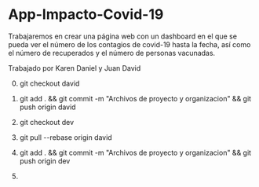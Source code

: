 # App-Impacto-Covid-19
Trabajaremos en crear una página web con un dashboard en el que se pueda ver el número de los contagios de covid-19 hasta la fecha, así como el número de recuperados y el número de personas vacunadas.

Trabajado por Karen Daniel y Juan David

<!-- comandos  -->
0. git checkout david 

1. git add . && git commit -m "Archivos de proyecto y organizacion" && git push origin david

2. git checkout dev

3. git pull --rebase origin david

4. git add . && git commit -m "Archivos de proyecto y organizacion" && git push origin dev

5. 
